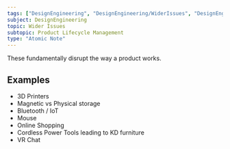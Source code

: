 ```yaml
---
tags: ["DesignEngineering", "DesignEngineering/WiderIssues", "DesignEngineering/WiderIssues/ProductLifecycleManagement"]
subject: DesignEngineering
topic: Wider Issues
subtopic: Product Lifecycle Management
type: "Atomic Note"
---
```


These fundamentally disrupt the way a product works.

## Examples
 - 3D Printers
 - Magnetic vs Physical storage
 - Bluetooth / IoT
 - Mouse
 - Online Shopping
 - Cordless Power Tools leading to KD furniture
 - VR Chat
